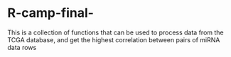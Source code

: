 # R-camp-final-

This is a collection of functions that can be used to process data from the TCGA database, and get the highest correlation between pairs of miRNA data rows
